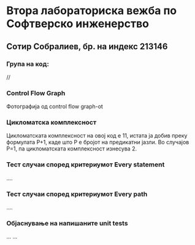 # Втора лабораториска вежба по Софтверско инженерство

## Сотир Собралиев, бр. на индекс 213146

### Група на код: 

//

###  Control Flow Graph

Фотографија од control flow graph-ot 

### Цикломатска комплексност

Цикломатската комплексност на овој код е 11, истата ја добив преку формулата P+1, каде што P е бројот на предикатни јазли. Во случајoв P=1, па цикломатската комплексност изнесува 2.

### Тест случаи според критериумот  Every statement 

....

### Тест случаи според критериумот Every path

.... 

### Објаснување на напишаните unit tests

...
...


